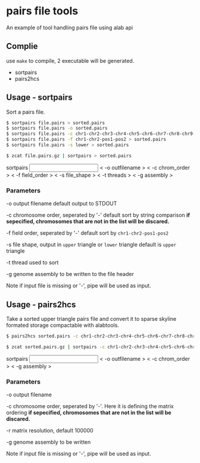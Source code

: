 # pairs file tools
An example of tool handling pairs file using alab api

## Complie

use `make` to compile, 2 executable will be generated.

- sortpairs
- pairs2hcs


## Usage - sortpairs

Sort a pairs file.

```bash
$ sortpairs file.pairs > sorted.pairs
$ sortpairs file.pairs -o sorted.pairs
$ sortpairs file.pairs -c chr1-chr2-chr3-chr4-chr5-chr6-chr7-chr8-chr9-chr10-chr11-chr12-chr13-chr14-chr15-chr16-chr17-chr18-chr19-chrX > sorted.pairs
$ sortpairs file.pairs -f chr1-chr2-pos1-pos2 > sorted.pairs
$ sortpairs file.pairs -s lower > sorted.pairs

$ zcat file.pairs.gz | sortpairs > sorted.pairs
```
sortpairs <input file> < -o outfilename > < -c chrom_order > < -f field_order > < -s file_shape > < -t threads > < -g assembly >

### Parameters
-o  output filename
    default output to STDOUT

-c  chromosome order, seperated by '-'
    default sort by string comparison
    **if sepecified, chromosomes that are not in the list will be discared.**
    
-f  field order, seperated by '-'
    default sort by `chr1-chr2-pos1-pos2`

-s  file shape, output in `upper` triangle or `lower` triangle
    default is `upper` triangle

-t  thread used to sort

-g  genome assembly to be written to the file header


Note
    if input file is missing or '-', pipe will be used as input. 

## Usage - pairs2hcs

Take a sorted upper triangle pairs file and convert it to sparse skyline formated storage compactable with alabtools.

```bash
$ pairs2hcs sorted.pairs -c chr1-chr2-chr3-chr4-chr5-chr6-chr7-chr8-chr9-chr10-chr11-chr12-chr13-chr14-chr15-chr16-chr17-chr18-chr19-chrX -r 100000 -o 100kb.hcs -g mm10

$ zcat sorted.pairs.gz | sortpairs -c chr1-chr2-chr3-chr4-chr5-chr6-chr7-chr8-chr9-chr10-chr11-chr12-chr13-chr14-chr15-chr16-chr17-chr18-chr19-chrX -r 100000 -o 100kb.hcs -g mm10
```
sortpairs <input file> < -o outfilename > < -c chrom_order > < -g assembly >

### Parameters
-o  output filename

-c  chromosome order, seperated by '-'. Here it is defining the matrix ordering
    **if sepecified, chromosomes that are not in the list will be discared.**

-r  matrix resolution, default 100000

-g  genome assembly to be written


Note
    if input file is missing or '-', pipe will be used as input. 
